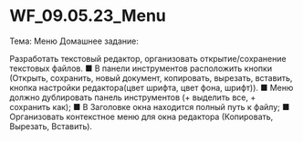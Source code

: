 # WF_09.05.23_Menu
Тема: Меню
Домашнее задание:

Разработать текстовый редактор, организовать открытие/сохранение текстовых файлов.
■ В панели инструментов расположить кнопки (Открыть, сохранить, новый документ, копировать, вырезать,
вставить, кнопка настройки редактора(цвет шрифта, цвет фона, шрифт)).
■ Меню должно дублировать панель инструментов (+ выделить все, + сохранить как);
■ В Заголовке окна находится полный путь к файлу;
■ Организовать контекстное меню для окна редактора (Копировать, Вырезать, Вставить).

